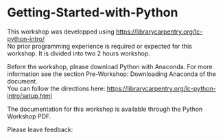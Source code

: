 # Getting-Started-with-Python

This workshop was developped using https://librarycarpentry.org/lc-python-intro/ <br>
No prior programming experience is required or expected for this workshop. It is divided into two 2 hours workshop.

Before the workshop, please download Python with Anaconda. For more information see the section Pre-Workshop: Downloading Anaconda of the document.<br>
You can follow the directions here: https://librarycarpentry.org/lc-python-intro/setup.html 

The documentation for this workshop is available through the Python Workshop PDF.

Please leave feedback: 

